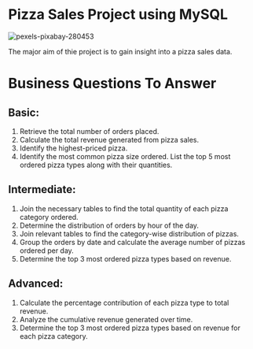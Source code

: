 # Pizza Sales Project using MySQL
![pexels-pixabay-280453](https://github.com/user-attachments/assets/714c8b74-c3cf-4950-9a98-1cdf1ee037f7)

The major aim of thie project is to gain insight into a pizza sales data.



# Business Questions To Answer
## Basic:
1. Retrieve the total number of orders placed.
2. Calculate the total revenue generated from pizza sales.
3. Identify the highest-priced pizza.
4. Identify the most common pizza size ordered.
List the top 5 most ordered pizza types along with their quantities.


## Intermediate:
1. Join the necessary tables to find the total quantity of each pizza category ordered.
2. Determine the distribution of orders by hour of the day.
3. Join relevant tables to find the category-wise distribution of pizzas.
4. Group the orders by date and calculate the average number of pizzas ordered per day.
5. Determine the top 3 most ordered pizza types based on revenue.

## Advanced:
1. Calculate the percentage contribution of each pizza type to total revenue.
2. Analyze the cumulative revenue generated over time.
3. Determine the top 3 most ordered pizza types based on revenue for each pizza category.
